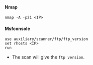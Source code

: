 #### Nmap
```
nmap -A -p21 <IP>
```

#### Msfconsole
```
use auxiliary/scanner/ftp/ftp_version
set rhosts <IP>
run
```
- The scan will give the `ftp version`.

